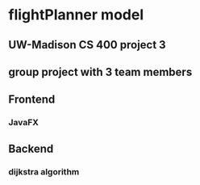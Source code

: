 # flightPlanner model

## UW-Madison CS 400 project 3

## group project with 3 team members

## Frontend

### JavaFX

## Backend

### dijkstra algorithm
